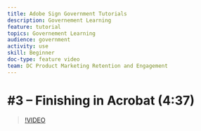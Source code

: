 ```yaml
---
title: Adobe Sign Government Tutorials
description: Governement Learning
feature: tutorial
topics: Governement Learning
audience: government
activity: use
skill: Beginner
doc-type: feature video
team: DC Product Marketing Retention and Engagement
---
```


# #3 – Finishing in Acrobat (4:37)

>[!VIDEO](https://video.tv.adobe.com/v/34514)

